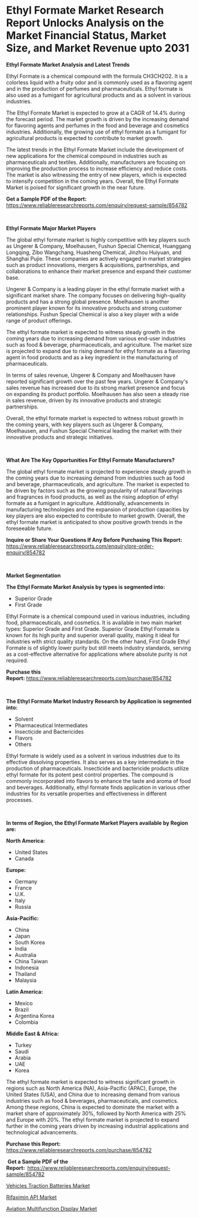 <p><h1>Ethyl Formate Market Research Report Unlocks Analysis on the Market Financial Status, Market Size, and Market Revenue upto 2031</h1></p><p><strong>Ethyl Formate Market Analysis and Latest Trends</strong></p>
<p><p>Ethyl Formate is a chemical compound with the formula CH3CH2O2. It is a colorless liquid with a fruity odor and is commonly used as a flavoring agent and in the production of perfumes and pharmaceuticals. Ethyl formate is also used as a fumigant for agricultural products and as a solvent in various industries.</p><p>The Ethyl Formate Market is expected to grow at a CAGR of 14.4% during the forecast period. The market growth is driven by the increasing demand for flavoring agents and perfumes in the food and beverage and cosmetics industries. Additionally, the growing use of ethyl formate as a fumigant for agricultural products is expected to contribute to market growth.</p><p>The latest trends in the Ethyl Formate Market include the development of new applications for the chemical compound in industries such as pharmaceuticals and textiles. Additionally, manufacturers are focusing on improving the production process to increase efficiency and reduce costs. The market is also witnessing the entry of new players, which is expected to intensify competition in the coming years. Overall, the Ethyl Formate Market is poised for significant growth in the near future.</p></p>
<p><strong>Get a Sample PDF of the Report:&nbsp;</strong> <a href="https://www.reliableresearchreports.com/enquiry/request-sample/854782">https://www.reliableresearchreports.com/enquiry/request-sample/854782</a></p>
<p>&nbsp;</p>
<p><strong>Ethyl Formate Major Market Players</strong></p>
<p><p>The global ethyl formate market is highly competitive with key players such as Ungerer & Company, Moelhausen, Fushun Special Chemical, Huanggang Longqing, Zibo Wangchang, Huasheng Chemical, Jinzhou Huiyuan, and Shanghai Pujie. These companies are actively engaged in market strategies such as product innovations, mergers & acquisitions, partnerships, and collaborations to enhance their market presence and expand their customer base.</p><p>Ungerer & Company is a leading player in the ethyl formate market with a significant market share. The company focuses on delivering high-quality products and has a strong global presence. Moelhausen is another prominent player known for its innovative products and strong customer relationships. Fushun Special Chemical is also a key player with a wide range of product offerings.</p><p>The ethyl formate market is expected to witness steady growth in the coming years due to increasing demand from various end-user industries such as food & beverage, pharmaceuticals, and agriculture. The market size is projected to expand due to rising demand for ethyl formate as a flavoring agent in food products and as a key ingredient in the manufacturing of pharmaceuticals.</p><p>In terms of sales revenue, Ungerer & Company and Moelhausen have reported significant growth over the past few years. Ungerer & Company's sales revenue has increased due to its strong market presence and focus on expanding its product portfolio. Moelhausen has also seen a steady rise in sales revenue, driven by its innovative products and strategic partnerships.</p><p>Overall, the ethyl formate market is expected to witness robust growth in the coming years, with key players such as Ungerer & Company, Moelhausen, and Fushun Special Chemical leading the market with their innovative products and strategic initiatives.</p></p>
<p>&nbsp;</p>
<p><strong>What Are The Key Opportunities For Ethyl Formate Manufacturers?</strong></p>
<p><p>The global ethyl formate market is projected to experience steady growth in the coming years due to increasing demand from industries such as food and beverage, pharmaceuticals, and agriculture. The market is expected to be driven by factors such as the growing popularity of natural flavorings and fragrances in food products, as well as the rising adoption of ethyl formate as a fumigant in agriculture. Additionally, advancements in manufacturing technologies and the expansion of production capacities by key players are also expected to contribute to market growth. Overall, the ethyl formate market is anticipated to show positive growth trends in the foreseeable future.</p></p>
<p><strong>Inquire or Share Your Questions If Any Before Purchasing This Report:</strong> <a href="https://www.reliableresearchreports.com/enquiry/pre-order-enquiry/854782">https://www.reliableresearchreports.com/enquiry/pre-order-enquiry/854782</a></p>
<p>&nbsp;</p>
<p><strong>Market Segmentation</strong></p>
<p><strong>The Ethyl Formate Market Analysis by types is segmented into:</strong></p>
<p><ul><li>Superior Grade</li><li>First Grade</li></ul></p>
<p><p>Ethyl Formate is a chemical compound used in various industries, including food, pharmaceuticals, and cosmetics. It is available in two main market types: Superior Grade and First Grade. Superior Grade Ethyl Formate is known for its high purity and superior overall quality, making it ideal for industries with strict quality standards. On the other hand, First Grade Ethyl Formate is of slightly lower purity but still meets industry standards, serving as a cost-effective alternative for applications where absolute purity is not required.</p></p>
<p><strong>Purchase this Report:&nbsp;</strong><a href="https://www.reliableresearchreports.com/purchase/854782">https://www.reliableresearchreports.com/purchase/854782</a></p>
<p>&nbsp;</p>
<p><strong>The Ethyl Formate Market Industry Research by Application is segmented into:</strong></p>
<p><ul><li>Solvent</li><li>Pharmaceutical Intermediates</li><li>Insecticide and Bactericides</li><li>Flavors</li><li>Others</li></ul></p>
<p><p>Ethyl formate is widely used as a solvent in various industries due to its effective dissolving properties. It also serves as a key intermediate in the production of pharmaceuticals. Insecticide and bactericide products utilize ethyl formate for its potent pest control properties. The compound is commonly incorporated into flavors to enhance the taste and aroma of food and beverages. Additionally, ethyl formate finds application in various other industries for its versatile properties and effectiveness in different processes.</p></p>
<p>&nbsp;</p>
<p><strong>In terms of Region, the Ethyl Formate Market Players available by Region are:</strong></p>
<p>
    <p> <strong> North America: </strong>
        <ul>
            <li>United States</li>
            <li>Canada</li>
        </ul>
        </p> 
    <p> <strong> Europe: </strong>
        <ul>
            <li>Germany</li>
            <li>France</li>
            <li>U.K.</li>
            <li>Italy</li>
            <li>Russia</li>
        </ul>
        </p> 
    <p> <strong> Asia-Pacific: </strong>
        <ul>
            <li>China</li>
            <li>Japan</li>
            <li>South Korea</li>
            <li>India</li>
            <li>Australia</li>
            <li>China Taiwan</li>
            <li>Indonesia</li>
            <li>Thailand</li>
            <li>Malaysia</li>
        </ul>
        </p> 
    <p> <strong> Latin America: </strong>
        <ul>
            <li>Mexico</li>
            <li>Brazil</li>
            <li>Argentina Korea</li>
            <li>Colombia</li>
        </ul>
        </p> 
    <p> <strong> Middle East & Africa: </strong>
        <ul>
            <li>Turkey</li>
            <li>Saudi</li>
            <li>Arabia</li>
            <li>UAE</li>
            <li>Korea</li>
        </ul>
    </p>
    </p>
<p><p>The ethyl formate market is expected to witness significant growth in regions such as North America (NA), Asia-Pacific (APAC), Europe, the United States (USA), and China due to increasing demand from various industries such as food & beverages, pharmaceuticals, and cosmetics. Among these regions, China is expected to dominate the market with a market share of approximately 30%, followed by North America with 25% and Europe with 20%. The ethyl formate market is projected to expand further in the coming years driven by increasing industrial applications and technological advancements.</p></p>
<p><strong>Purchase this Report: </strong><a href="https://www.reliableresearchreports.com/purchase/854782">https://www.reliableresearchreports.com/purchase/854782</a></p>
<p>&nbsp;<strong>Get a Sample PDF of the Report:&nbsp;&nbsp;</strong><a href="https://www.reliableresearchreports.com/enquiry/request-sample/854782">https://www.reliableresearchreports.com/enquiry/request-sample/854782</a></p>
<p><strong></strong></p>
<p><p><a href="https://view.publitas.com/reportprime-1/vehicles-traction-batteries-market-offers-provide-insightful-data-for-the-time-period-from-2023-to-2030-and-also-provide-analysis-based-on-application-type-and-region/">Vehicles Traction Batteries Market</a></p><p><a href="https://view.publitas.com/reportprime-1/rifaximin-api-market-growth-market-trends-covid-19-impact-and-forecasts-for-period-from-2023-2030/">Rifaximin API Market</a></p><p><a href="https://view.publitas.com/reportprime-1/aviation-multifunction-display-market-research-report-reveals-the-latest-trends-and-opportunities-of-this-market-for-period-from-2023-2030/">Aviation Multifunction Display Market</a></p></p>